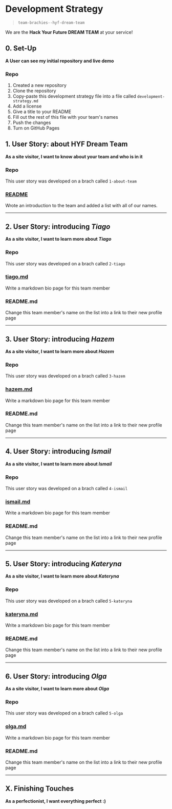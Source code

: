 # Development Strategy

> `team-brachies--hyf-dream-team`


We are the **Hack Your Future DREAM TEAM** at your service!



## 0. Set-Up

**A User can see my initial repository and live demo**
### Repo

1. Created a new repository
2. Clone the repository
3. Copy-paste this development strategy file into a file called `development-strategy.md`
4. Add a license
5. Give a title to your README
6. Fill out the rest of this file with your team's names
7. Push the changes
8. Turn on GitHub Pages



## 1. User Story: about HYF Dream Team

__As a site visitor, I want to know about your team and who is in it__

### Repo

This user story was developed on a brach called `1-about-team`

### [README](README.md)

Wrote an introduction to the team and added a list with all of our names.

---

## 2. User Story: introducing _Tiago_

__As a site visitor, I want to learn more about *Tiago*__

### Repo

This user story was developed on a brach called `2-tiago`

### [tiago.md](tiago.md)

Write a markdown bio page for this team member

### README.md

Change this team member's name on the list into a link to their new profile page

---

## 3. User Story: introducing _Hazem_

__As a site visitor, I want to learn more about *Hazem*__

### Repo

This user story was developed on a brach called `3-hazem`

### [hazem.md](hazem.md)

Write a markdown bio page for this team member

### README.md

Change this team member's name on the list into a link to their new profile page

---
## 4. User Story: introducing _Ismail_

__As a site visitor, I want to learn more about *Ismail*__

### Repo

This user story was developed on a brach called `4-ismail`

### [ismail.md](ismail.md)

Write a markdown bio page for this team member

### README.md

Change this team member's name on the list into a link to their new profile page

---
## 5. User Story: introducing _Kateryna_

__As a site visitor, I want to learn more about *Kateryna*__

### Repo

This user story was developed on a brach called `5-kateryna`

### [kateryna.md](kateryna.md)

Write a markdown bio page for this team member

### README.md

Change this team member's name on the list into a link to their new profile page

---
## 6. User Story: introducing _Olga_

__As a site visitor, I want to learn more about *Olga*__

### Repo

This user story was developed on a brach called `5-olga`

### [olga.md](olga.md)

Write a markdown bio page for this team member

### README.md

Change this team member's name on the list into a link to their new profile page


---
## X. Finishing Touches

__As a perfectionist, I want everything perfect :)__